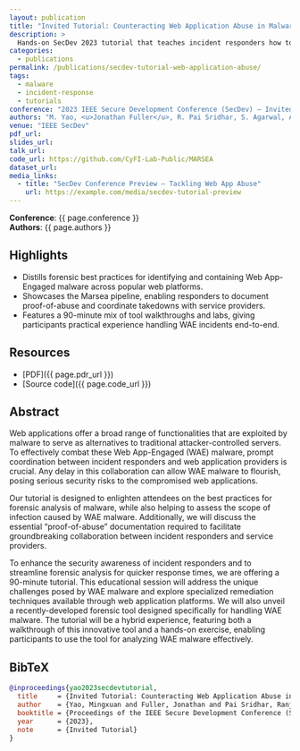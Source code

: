 ```yaml
---
layout: publication
title: "Invited Tutorial: Counteracting Web Application Abuse in Malware"
description: >
  Hands-on SecDev 2023 tutorial that teaches incident responders how to triage and remediate Web App-Engaged malware using the Marsea toolchain.
categories:
  - publications
permalink: /publications/secdev-tutorial-web-application-abuse/
tags:
  - malware
  - incident-response
  - tutorials
conference: "2023 IEEE Secure Development Conference (SecDev) — Invited Tutorial"
authors: "M. Yao, <u>Jonathan Fuller</u>, R. Pai Sridhar, S. Agarwal, A. K. Sikder, B. Saltaformaggio"
venue: "IEEE SecDev"
pdf_url:
slides_url: 
talk_url: 
code_url: https://github.com/CyFI-Lab-Public/MARSEA
dataset_url: 
media_links:
  - title: "SecDev Conference Preview — Tackling Web App Abuse"
    url: https://example.com/media/secdev-tutorial-preview
---
```


**Conference**: {{ page.conference }}  
**Authors**: {{ page.authors }}

## Highlights

- Distills forensic best practices for identifying and containing Web App-Engaged malware across popular web platforms.
- Showcases the Marsea pipeline, enabling responders to document proof-of-abuse and coordinate takedowns with service providers.
- Features a 90-minute mix of tool walkthroughs and labs, giving participants practical experience handling WAE incidents end-to-end.

## Resources

- [PDF]({{ page.pdr_url }})  
- [Source code]({{ page.code_url }})  


## Abstract

Web applications offer a broad range of functionalities that are exploited by malware to serve as alternatives to traditional attacker-controlled servers. To effectively combat these Web App-Engaged (WAE) malware, prompt coordination between incident responders and web application providers is crucial. Any delay in this collaboration can allow WAE malware to flourish, posing serious security risks to the compromised web applications.  
  
Our tutorial is designed to enlighten attendees on the best practices for forensic analysis of malware, while also helping to assess the scope of infection caused by WAE malware. Additionally, we will discuss the essential “proof-of-abuse” documentation required to facilitate groundbreaking collaboration between incident responders and service providers.  
  
To enhance the security awareness of incident responders and to streamline forensic analysis for quicker response times, we are offering a 90-minute tutorial. This educational session will address the unique challenges posed by WAE malware and explore specialized remediation techniques available through web application platforms. We will also unveil a recently-developed forensic tool designed specifically for handling WAE malware. The tutorial will be a hybrid experience, featuring both a walkthrough of this innovative tool and a hands-on exercise, enabling participants to use the tool for analyzing WAE malware effectively.

## BibTeX

```bibtex
@inproceedings{yao2023secdevtutorial,
  title     = {Invited Tutorial: Counteracting Web Application Abuse in Malware},
  author    = {Yao, Mingxuan and Fuller, Jonathan and Pai Sridhar, Ranjita and Agarwal, Saumya and Sikder, Amit K. and Saltaformaggio, Brendan},
  booktitle = {Proceedings of the IEEE Secure Development Conference (SecDev)},
  year      = {2023},
  note      = {Invited Tutorial}
}
```
